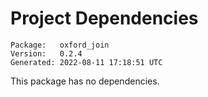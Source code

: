 # Project Dependencies
    Package:   oxford_join
    Version:   0.2.4
    Generated: 2022-08-11 17:18:51 UTC

This package has no dependencies.
